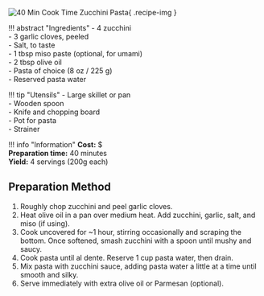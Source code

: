 ![40 Min Cook Time Zucchini Pasta](../images/40min-zucchini-pasta.jpg){ .recipe-img }

!!! abstract "Ingredients"
    - 4 zucchini  
    - 3 garlic cloves, peeled  
    - Salt, to taste  
    - 1 tbsp miso paste (optional, for umami)  
    - 2 tbsp olive oil  
    - Pasta of choice (8 oz / 225 g)  
    - Reserved pasta water  

!!! tip "Utensils"
    - Large skillet or pan  
    - Wooden spoon  
    - Knife and chopping board  
    - Pot for pasta  
    - Strainer  

!!! info "Information"
    **Cost:** $  
    **Preparation time:** 40 minutes  
    **Yield:** 4 servings (200g each)  

## Preparation Method

1. Roughly chop zucchini and peel garlic cloves.  
2. Heat olive oil in a pan over medium heat. Add zucchini, garlic, salt, and miso (if using).  
3. Cook uncovered for ~1 hour, stirring occasionally and scraping the bottom. Once softened, smash zucchini with a spoon until mushy and saucy.  
4. Cook pasta until al dente. Reserve 1 cup pasta water, then drain.  
5. Mix pasta with zucchini sauce, adding pasta water a little at a time until smooth and silky.  
6. Serve immediately with extra olive oil or Parmesan (optional).  